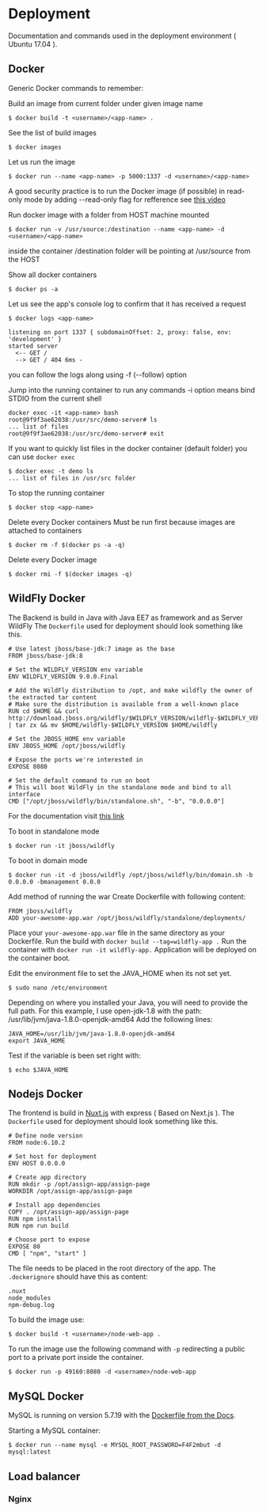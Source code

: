 # Deployment
Documentation and commands used in the deployment environment ( Ubuntu 17.04 ).


## Docker
Generic Docker commands to remember:

Build an image from current folder under given image name
```
$ docker build -t <username>/<app-name> .
``` 
See the list of build images
```
$ docker images
```
Let us run the image
```
$ docker run --name <app-name> -p 5000:1337 -d <username>/<app-name>
```

A good security practice is to run the Docker image (if possible) in read-only mode
by adding --read-only flag for refference see [this video](https://youtu.be/oANurUSaOFs?t=22m)

Run docker image with a folder from HOST machine mounted
```
$ docker run -v /usr/source:/destination --name <app-name> -d <username>/<app-name>
```
inside the container /destination folder will be pointing at /usr/source from the HOST

Show all docker containers
```
$ docker ps -a
```

Let us see the app's console log to confirm that it has received a request
```
$ docker logs <app-name>
```
```
listening on port 1337 { subdomainOffset: 2, proxy: false, env: 'development' }
started server
  <-- GET /
  --> GET / 404 6ms -
```
you can follow the logs along using -f (--follow) option

Jump into the running container to run any commands
-i option means bind STDIO from the current shell
```
docker exec -it <app-name> bash
root@9f9f3ae62038:/usr/src/demo-server# ls
... list of files
root@9f9f3ae62038:/usr/src/demo-server# exit
```
If you want to quickly list files in the docker container (default folder)
you can use `docker exec`
```
$ docker exec -t demo ls
... list of files in /usr/src folder
```

To stop the running container
```
$ docker stop <app-name>
```

Delete every Docker containers
Must be run first because images are attached to containers
```
$ docker rm -f $(docker ps -a -q)
```
Delete every Docker image
```
$ docker rmi -f $(docker images -q)
```

## WildFly Docker
The Backend is build in Java with Java EE7 as framework and as Server WildFly 
The ```Dockerfile``` used for deployment should look something like this.

```
# Use latest jboss/base-jdk:7 image as the base
FROM jboss/base-jdk:8

# Set the WILDFLY_VERSION env variable
ENV WILDFLY_VERSION 9.0.0.Final

# Add the WildFly distribution to /opt, and make wildfly the owner of the extracted tar content
# Make sure the distribution is available from a well-known place
RUN cd $HOME && curl http://download.jboss.org/wildfly/$WILDFLY_VERSION/wildfly-$WILDFLY_VERSION.tar.gz | tar zx && mv $HOME/wildfly-$WILDFLY_VERSION $HOME/wildfly

# Set the JBOSS_HOME env variable
ENV JBOSS_HOME /opt/jboss/wildfly

# Expose the ports we're interested in
EXPOSE 8080

# Set the default command to run on boot
# This will boot WildFly in the standalone mode and bind to all interface
CMD ["/opt/jboss/wildfly/bin/standalone.sh", "-b", "0.0.0.0"]
```
For the documentation visit [this link](https://hub.docker.com/r/jboss/wildfly/)

To boot in standalone mode
```
$ docker run -it jboss/wildfly
```
To boot in domain mode
```
$ docker run -it -d jboss/wildfly /opt/jboss/wildfly/bin/domain.sh -b 0.0.0.0 -bmanagement 0.0.0
```

Add method of running the war
Create Dockerfile with following content:
```
FROM jboss/wildfly
ADD your-awesome-app.war /opt/jboss/wildfly/standalone/deployments/
```
Place your `your-awesome-app.war` file in the same directory as your Dockerfile.
Run the build with `docker build --tag=wildfly-app .`
Run the container with `docker run -it wildfly-app.` Application will be deployed on the container boot.

Edit the environment file to set the JAVA_HOME when its not set yet.
```
$ sudo nano /etc/environment
```

Depending on where you installed your Java, you will need to provide the full path. For this example, I use open-jdk-1.8 with the path:  /usr/lib/jvm/java-1.8.0-openjdk-amd64
Add the following lines:
```
JAVA_HOME=/usr/lib/jvm/java-1.8.0-openjdk-amd64
export JAVA_HOME
```
Test if the variable is been set right with:
```
$ echo $JAVA_HOME
```

## Nodejs Docker
The frontend is build in [Nuxt.js](https://nuxtjs.org/) with express ( Based on Next.js ). 
The ```Dockerfile``` used for deployment should look something like this.
```
# Define node version
FROM node:6.10.2

# Set host for deployment
ENV HOST 0.0.0.0

# Create app directory
RUN mkdir -p /opt/assign-app/assign-page
WORKDIR /opt/assign-app/assign-page

# Install app dependencies
COPY . /opt/assign-app/assign-page
RUN npm install
RUN npm run build

# Choose port to expose
EXPOSE 80
CMD [ "npm", "start" ]
```
The file needs to be placed in the root directory of the app. The
```.dockerignore``` should have this as content:

```
.nuxt
node_modules
npm-debug.log
```
To build the image use:
```
$ docker build -t <username>/node-web-app .
```
To run the image use the following command with ```-p``` redirecting a public port to a private port inside the container.
```
$ docker run -p 49160:8080 -d <username>/node-web-app
```

## MySQL Docker
MySQL is running on version 5.7.19 with the [Dockerfile from the Docs](https://github.com/docker-library/docs/tree/master/mysql).

Starting a MySQL container:
```
$ docker run --name mysql -e MYSQL_ROOT_PASSWORD=F4F2mbut -d mysql:latest
```

## Load balancer

### Nginx
